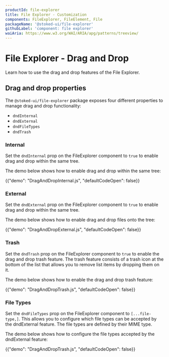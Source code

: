 ```yaml
---
productId: file-explorer
title: File Explorer - Customization
components: FileExplorer, FileElement, File
packageName: '@stoked-ui/file-explorer'
githubLabel: 'component: file explorer'
waiAria: https://www.w3.org/WAI/ARIA/apg/patterns/treeview/
---
```


# File Explorer - Drag and Drop

<p class="description">Learn how to use the drag and drop features of the File Explorer.</p>

## Drag and drop properties

The `@stoked-ui/file-explorer` package exposes four different properties to manage drag and drop functionality:

- `dndInternal`
- `dndExternal`
- `dndFileTypes`
- `dndTrash`

### Internal 

Set the `dndInternal` prop on the FileExplorer component to `true` to enable drag and drop within the same tree.

The demo below shows how to enable drag and drop within the same tree:

{{"demo": "DragAndDropInternal.js", "defaultCodeOpen": false}}

### External

Set the `dndExternal` prop on the FileExplorer component to `true` to enable drag and drop within the same tree.

The demo below shows how to enable drag and drop files onto the tree:

{{"demo": "DragAndDropExternal.js", "defaultCodeOpen": false}}

### Trash

Set the `dndTrash` prop on the FileExplorer component to `true` to enable the drag and drop trash feature. The trash feature consists of a trash icon at the bottom of the list that allows you to remove list items by dropping them on it.

The demo below shows how to enable the drag and drop trash feature:

{{"demo": "DragAndDropTrash.js", "defaultCodeOpen": false}}

### File Types

Set the `dndFileTypes` prop on the FileExplorer component to `[...file-type,]`. This allows you to configure which file types can be accepted by the dndExternal feature. The file types are defined by their MIME type.

The demo below shows how to configure the file types accepted by the dndExternal feature:

{{"demo": "DragAndDropTrash.js", "defaultCodeOpen": false}}
